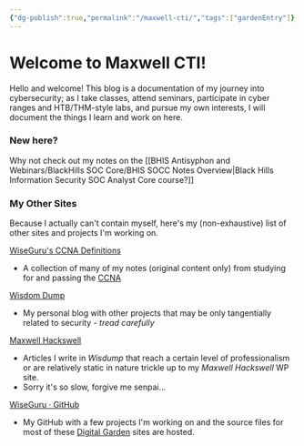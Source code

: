 ```yaml
---
{"dg-publish":true,"permalink":"/maxwell-cti/","tags":["gardenEntry"]}
---
```


# Welcome to Maxwell CTI!

Hello and welcome! This blog is a documentation of my journey into cybersecurity; as I take classes, attend seminars, participate in cyber ranges and HTB/THM-style labs, and pursue my own interests, I will document the things I learn and work on here.

### New here?
Why not check out my notes on the [[BHIS Antisyphon and Webinars/BlackHills SOC Core/BHIS SOCC Notes Overview\|Black Hills Information Security SOC Analyst Core course?]]


### My Other Sites
Because I actually can't contain myself, here's my (non-exhaustive) list of other sites and projects I'm working on.

[WiseGuru's CCNA Definitions](https://ccnadefinitions.com/)
- A collection of many of my notes (original content only) from studying for and passing the [CCNA](https://www.cisco.com/c/en/us/training-events/training-certifications/certifications/associate/ccna.html)

[Wisdom Dump](https://wisdump.work/)
- My personal blog with other projects that may be only tangentially related to security - *tread carefully*

[Maxwell Hackswell](https://www.maxwellhackswell.com/)
- Articles I write in *Wisdump* that reach a certain level of professionalism or are relatively static in nature trickle up to my *Maxwell Hackswell* WP site.
- Sorry it's so slow, forgive me senpai...

[WiseGuru · GitHub](https://github.com/WiseGuru)
- My GitHub with a few projects I'm working on and the source files for most of these [Digital Garden](https://www.maxwellhackswell.com/digital-garden/how-to-host-a-digital-garden-on-cloudflare/) sites are hosted.
